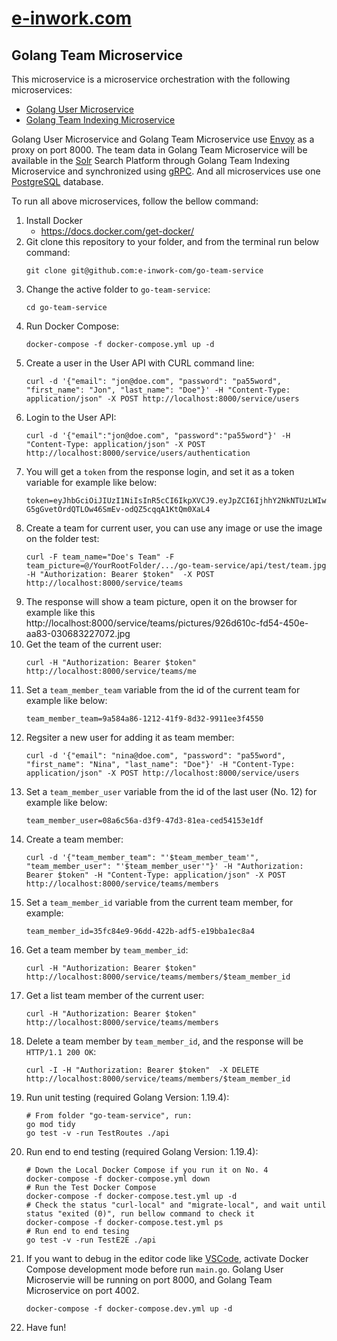 # [e-inwork.com](https://e-inwork.com)

## Golang Team Microservice
This microservice is a microservice orchestration with the following microservices:
- [Golang User Microservice](https://github.com/e-inwork-com/go-user-service)
- [Golang Team Indexing Microservice](https://github.com/e-inwork-com/go-team-indexing-service)

Golang User Microservice and Golang Team Microservice use [Envoy](https://www.envoyproxy.io) as a proxy on port 8000. The team data in Golang Team Microservice will be available in the [Solr](https://solr.apache.org) Search Platform through Golang Team Indexing Microservice and synchronized using [gRPC](https://grpc.io). And all microservices use one [PostgreSQL](https://www.postgresql.org) database.

To run all above microservices, follow the bellow command:
1. Install Docker
    - https://docs.docker.com/get-docker/
2. Git clone this repository to your folder, and from the terminal run below command:
   ```
   git clone git@github.com:e-inwork-com/go-team-service
   ```
3. Change the active folder to `go-team-service`:
   ```
   cd go-team-service
   ```
4. Run Docker Compose:
   ```
   docker-compose -f docker-compose.yml up -d
   ```
5. Create a user in the User API with CURL command line:
    ```
    curl -d '{"email": "jon@doe.com", "password": "pa55word", "first_name": "Jon", "last_name": "Doe"}' -H "Content-Type: application/json" -X POST http://localhost:8000/service/users
    ```
6. Login to the User API:
   ```
   curl -d '{"email":"jon@doe.com", "password":"pa55word"}' -H "Content-Type: application/json" -X POST http://localhost:8000/service/users/authentication
   ```
7. You will get a `token` from the response login, and set it as a token variable for example like below:
   ```
   token=eyJhbGciOiJIUzI1NiIsInR5cCI6IkpXVCJ9.eyJpZCI6IjhhY2NkNTUzLWIwZTgtNDYxNC1iOTY0LTA5MTYyODhkMmExOCIsImV4cCI6MTY3MjUyMTQ1M30.S-G5gGvetOrdQTLOw46SmEv-odQZ5cqqA1KtQm0XaL4
   ```
8. Create a team for current user, you can use any image or use the image on the folder test:
   ```
   curl -F team_name="Doe's Team" -F team_picture=@/YourRootFolder/.../go-team-service/api/test/team.jpg -H "Authorization: Bearer $token"  -X POST http://localhost:8000/service/teams
   ```
9. The response will show a team picture, open it on the browser for example like this http://localhost:8000/service/teams/pictures/926d610c-fd54-450e-aa83-030683227072.jpg
10. Get the team of the current user:
    ```
    curl -H "Authorization: Bearer $token" http://localhost:8000/service/teams/me
    ```
11. Set a `team_member_team` variable from the id of the current team for example like below:
    ```
    team_member_team=9a584a86-1212-41f9-8d32-9911ee3f4550
    ```
12. Regsiter a new user for adding it as team member:
    ```
    curl -d '{"email": "nina@doe.com", "password": "pa55word", "first_name": "Nina", "last_name": "Doe"}' -H "Content-Type: application/json" -X POST http://localhost:8000/service/users
    ```
11. Set a `team_member_user` variable from the id of the last user (No. 12) for example like below:
    ```
    team_member_user=08a6c56a-d3f9-47d3-81ea-ced54153e1df
    ```
13. Create a team member:
    ```
    curl -d '{"team_member_team": "'$team_member_team'", "team_member_user": "'$team_member_user'"}' -H "Authorization: Bearer $token" -H "Content-Type: application/json" -X POST http://localhost:8000/service/teams/members
    ```
14. Set a `team_member_id` variable from the current team member, for example:
    ```
    team_member_id=35fc84e9-96dd-422b-adf5-e19bba1ec8a4
    ```
16. Get a team member by `team_member_id`:
    ```
    curl -H "Authorization: Bearer $token" http://localhost:8000/service/teams/members/$team_member_id
    ```
15. Get a list team member of the current user:
    ```
    curl -H "Authorization: Bearer $token" http://localhost:8000/service/teams/members
    ```
16. Delete a team member by `team_member_id`, and the response will be `HTTP/1.1 200 OK`:
    ```
    curl -I -H "Authorization: Bearer $token"  -X DELETE http://localhost:8000/service/teams/members/$team_member_id
    ```
17. Run unit testing (required Golang Version: 1.19.4):
    ```
    # From folder "go-team-service", run:
    go mod tidy
    go test -v -run TestRoutes ./api
    ```
17. Run end to end testing (required Golang Version: 1.19.4):
    ```
    # Down the Local Docker Compose if you run it on No. 4
    docker-compose -f docker-compose.yml down
    # Run the Test Docker Compose
    docker-compose -f docker-compose.test.yml up -d
    # Check the status "curl-local" and "migrate-local", and wait until status "exited (0)", run bellow command to check it
    docker-compose -f docker-compose.test.yml ps
    # Run end to end tesing
    go test -v -run TestE2E ./api
    ```
18. If you want to debug in the editor code like [VSCode](https://code.visualstudio.com), activate Docker Compose development mode before run `main.go`. Golang User Microservie will be running on port 8000, and Golang Team Microservice on port 4002.
    ```
    docker-compose -f docker-compose.dev.yml up -d
    ```
19. Have fun!
